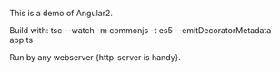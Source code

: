 

This is a demo of Angular2.

Build with: tsc  --watch -m commonjs -t es5 --emitDecoratorMetadata app.ts

Run by any webserver {http-server is handy}.


